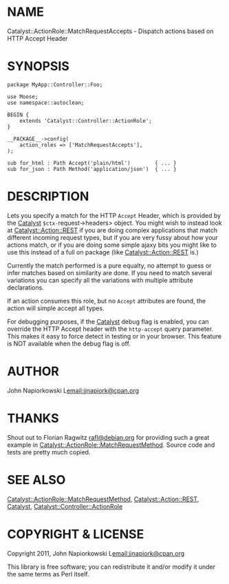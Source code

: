 # NAME

Catalyst::ActionRole::MatchRequestAccepts - Dispatch actions based on HTTP Accept Header

# SYNOPSIS

    package MyApp::Controller::Foo;

    use Moose;
    use namespace::autoclean;

    BEGIN {
        extends 'Catalyst::Controller::ActionRole';
    }

    __PACKAGE__->config(
        action_roles => ['MatchRequestAccepts'],
    );

    sub for_html : Path Accept('plain/html')        { ... }
    sub for_json : Path Method('application/json')  { ... }

# DESCRIPTION

Lets you specify a match for the HTTP `Accept` Header, which is provided by
the [Catalyst](http://search.cpan.org/perldoc?Catalyst) `$ctx-`request->headers> object.  You might wish to instead
look at [Catalyst::Action::REST](http://search.cpan.org/perldoc?Catalyst::Action::REST) if you are doing complex applications that
match different incoming request types, but if you are very fussy about how
your actions match, or if you are doing some simple ajaxy bits you might like
to use this instead of a full on package (like [Catalyst::Action::REST](http://search.cpan.org/perldoc?Catalyst::Action::REST) is.)

Currently the match performed is a pure equalty, no attempt to guess or infer
matches based on similarity are done.  If you need to match several variations
you can specify all the variations with multiple attribute declarations.

If an action consumes this role, but no `Accept` attributes are found, the
action will simple accept all types.

For debugging purposes, if the [Catalyst](http://search.cpan.org/perldoc?Catalyst) debug flag is enabled, you can 
override the HTTP Accept header with the `http-accept` query parameter.  This
makes it easy to force detect in testing or in your browser.  This feature is
NOT available when the debug flag is off.

# AUTHOR

John Napiorkowski L<email:jjnapiork@cpan.org>

# THANKS

Shout out to Florian Ragwitz <rafl@debian.org> for providing such a great
example in [Catalyst::ActionRole::MatchRequestMethod](http://search.cpan.org/perldoc?Catalyst::ActionRole::MatchRequestMethod).  Source code and tests
are pretty much copied.  

# SEE ALSO

[Catalyst::ActionRole::MatchRequestMethod](http://search.cpan.org/perldoc?Catalyst::ActionRole::MatchRequestMethod), [Catalyst::Action::REST](http://search.cpan.org/perldoc?Catalyst::Action::REST),
[Catalyst](http://search.cpan.org/perldoc?Catalyst), [Catalyst::Controller::ActionRole](http://search.cpan.org/perldoc?Catalyst::Controller::ActionRole)

# COPYRIGHT & LICENSE

Copyright 2011, John Napiorkowski L<email:jjnapiork@cpan.org> 

This library is free software; you can redistribute it and/or modify
it under the same terms as Perl itself.
